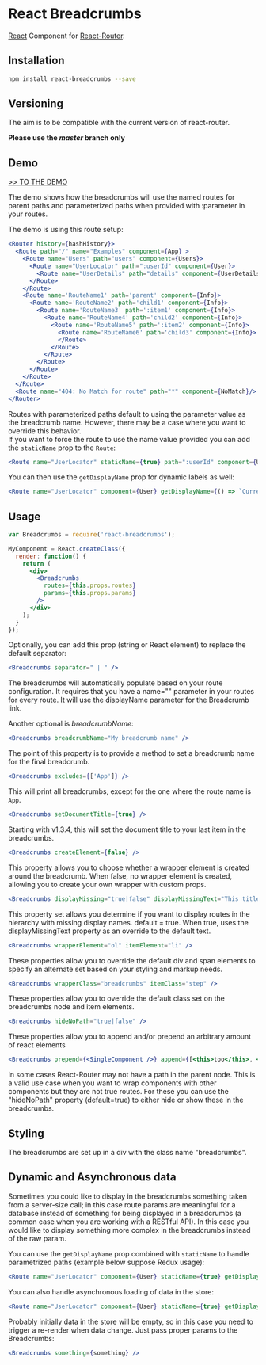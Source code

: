 # React Breadcrumbs

[React][1] Component for [React-Router][4].

## Installation

```sh
npm install react-breadcrumbs --save
```

## Versioning

  The aim is to be compatible with the current
  version of react-router.

  **Please use the _master_ branch only**

## Demo

[>> TO THE DEMO][2]

The demo shows how the breadcrumbs will use the named routes for parent paths and
parameterized paths when provided with :parameter in your routes.

The demo is using this route setup:

```jsx
<Router history={hashHistory}>
  <Route path="/" name="Examples" component={App} >
    <Route name="Users" path="users" component={Users}>
      <Route name="UserLocator" path=":userId" component={User}>
        <Route name="UserDetails" path="details" component={UserDetails} />
      </Route>
    </Route>
    <Route name='RouteName1' path='parent' component={Info}>
      <Route name='RouteName2' path='child1' component={Info}>
        <Route name='RouteName3' path=':item1' component={Info}>
          <Route name='RouteName4' path='child2' component={Info}>
            <Route name='RouteName5' path=':item2' component={Info}>
              <Route name='RouteName6' path='child3' component={Info}>
              </Route>
            </Route>
          </Route>
        </Route>
      </Route>
    </Route>
  </Route>
  <Route name="404: No Match for route" path="*" component={NoMatch}/>
</Router>
```

Routes with parameterized paths default to using the parameter value as the breadcrumb name. However, there may be a case where you want to override this behavior.  
If you want to force the route to use the name value provided you can add the `staticName` prop to the `Route`:

```jsx
<Route name="UserLocator" staticName={true} path=":userId" component={User}>
```

You can then use the `getDisplayName` prop for dynamic labels as well:

```jsx
<Route name="UserLocator" component={User} getDisplayName={() => `Current time is ${new DateTime()}`} />
```

## Usage

```jsx
var Breadcrumbs = require('react-breadcrumbs');

MyComponent = React.createClass({
  render: function() {
    return (
      <div>
        <Breadcrumbs
          routes={this.props.routes}
          params={this.props.params}
        />
      </div>
    );
  }
});
```

Optionally, you can add this prop (string or React element) to replace the default separator:

```jsx
<Breadcrumbs separator=" | " />
```

The breadcrumbs will automatically populate based on your
route configuration. It requires that you have a name="" parameter
in your routes for every route. It will use the displayName parameter
for the Breadcrumb link.

Another optional is _breadcrumbName_:

```jsx
<Breadcrumbs breadcrumbName="My breadcrumb name" />
```

The point of this property is to provide a method to set a breadcrumb name for the final breadcrumb.

```jsx
<Breadcrumbs excludes={['App']} />
```
This will print all breadcrumbs, except for the one where the route name is `App`.

```jsx
<Breadcrumbs setDocumentTitle={true} />
```

Starting with v1.3.4, this will set the document title to your last item in the breadcrumbs.

```jsx
<Breadcrumbs createElement={false} />
```

This property allows you to choose whether a wrapper element is created around the breadcrumb. When false,
no wrapper element is created, allowing you to create your own wrapper with custom props.

```jsx
<Breadcrumbs displayMissing="true|false" displayMissingText="This title is missing" />
```

This property set allows you determine if you want to display routes in the hierarchy with missing display names.
default = true. When true, uses the displayMissingText property as an override to the default text.

```jsx
<Breadcrumbs wrapperElement="ol" itemElement="li" />
```

These properties allow you to override the default div and span elements to specify an alternate set based on your styling
and markup needs.

```jsx
<Breadcrumbs wrapperClass="breadcrumbs" itemClass="step" />
```

These properties allow you to override the default class set on the breadcrumbs node and item elements.

```jsx
<Breadcrumbs hideNoPath="true|false" />
```

These properties allow you to append and/or prepend an arbitrary amount of react elements
```jsx
<Breadcrumbs prepend={<SingleComponent />} append={[<this>too</this>, <this>also</this]} />
```

In some cases React-Router may not have a path in the parent node. This is a valid use case when you want to wrap components
with other components but they are not true routes. For these you can use the "hideNoPath" property (default=true) to either
hide or show these in the breadcrumbs.


## Styling

The breadcrumbs are set up in a div with the class name "breadcrumbs".


## Dynamic and Asynchronous data

Sometimes you could like to display in the breadcrumbs something taken from a server-size call; in this case route params are meaningful for a database instead of something for being displayed in a breadcrumbs (a common case when you are working with a RESTful API).
In this case you would like to display something more complex in the breadcrumbs instead of the raw param.

You can use the `getDisplayName` prop combined with `staticName` to handle parametrized paths (example below suppose Redux usage):

```jsx
<Route name="UserLocator" component={User} staticName={true} getDisplayName={() => store.getStore().something.foo} />
```

You can also handle asynchronous loading of data in the store:

```jsx
<Route name="UserLocator" component={User} staticName={true} getDisplayName={() => store.getStore().something.foo || '...'} />
```

Probably initially data in the store will be empty, so in this case you need to trigger a re-render when data change.
Just pass proper params to the Breadcrumbs:

```jsx
<Breadcrumbs something={something} />
```

[1]: https://facebook.github.io/react
[2]: http://breadcrumbs.surge.sh/index.html
[3]: https://github.com/svenanders/react-breadcrumbs/issues/1
[4]: https://github.com/rackt/react-router
[5]: https://github.com/svenanders/react-breadcrumbs
